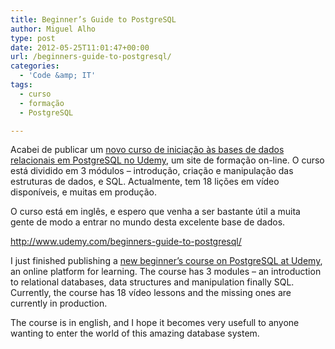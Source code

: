 ```yaml
---
title: Beginner’s Guide to PostgreSQL
author: Miguel Alho
type: post
date: 2012-05-25T11:01:47+00:00
url: /beginners-guide-to-postgresql/
categories:
  - 'Code &amp; IT'
tags:
  - curso
  - formação
  - PostgreSQL

---
```

Acabei de publicar um [novo curso de iniciação às bases de dados relacionais em PostgreSQL no Udemy][1], um site de formação on-line. O curso está dividido em 3 módulos &#8211; introdução, criação e manipulação das estruturas de dados, e SQL. Actualmente, tem 18 lições em vídeo disponíveis, e muitas em produção.

O curso está em inglês, e espero que venha a ser bastante útil a muita gente de modo a entrar no mundo desta excelente base de dados.

<http://www.udemy.com/beginners-guide-to-postgresql/>

I just finished publishing a [new beginner&#8217;s course on PostgreSQL at Udemy][1], an online platform for learning. The course has 3 modules &#8211; an introduction to relational databases, data structures and manipulation finally SQL. Currently, the course has 18 vídeo lessons and the missing ones are currently in production.

The course is in english, and I hope it becomes very usefull to anyone wanting to enter the world of this amazing database system.

 [1]: http://www.udemy.com/beginners-guide-to-postgresql/